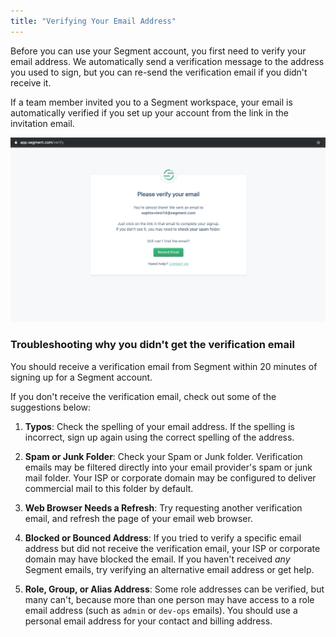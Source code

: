 ```yaml
---
title: "Verifying Your Email Address"
---
```


Before you can use your Segment account, you first need to verify your email address. We automatically send a verification message to the address you used to sign, but you can re-send the verification email if you didn't receive it.

If a team member invited you to a Segment workspace, your email is automatically verified if you set up your account from the link in the invitation email.

![](images/verify-email.png)

### Troubleshooting why you didn't get the verification email

You should receive a verification email from Segment within 20 minutes of signing up for a Segment account.

If you don't receive the verification email, check out some of the suggestions below:

1. **Typos**: Check the spelling of your email address. If the spelling is incorrect, sign up again using the correct spelling of the address.

2. **Spam or Junk Folder**: Check your Spam or Junk folder. Verification emails may be filtered directly into your email provider's spam or junk mail folder. Your ISP or corporate domain may be configured to deliver commercial mail to this folder by default.

3. **Web Browser Needs a Refresh**: Try requesting another verification email, and refresh the page of your email web browser.

4. **Blocked or Bounced Address**: If you tried to verify a specific email address but did not receive the verification email, your ISP or corporate domain may have blocked the email. If you haven't received _any_ Segment emails, try verifying an alternative email address or get help.

5. **Role, Group, or Alias Address**: Some role addresses can be verified, but many can't, because more than one person may have access to a role email address (such as `admin` or `dev-ops` emails). You should use a personal email address for your contact and billing address.
